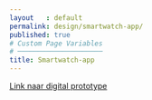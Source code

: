 ```yaml
---
layout   : default
permalink: design/smartwatch-app/
published: true
# Custom Page Variables
# ─────────────────────
title: Smartwatch-app
---
```


<a href="https://xd.adobe.com/view/e9941976-83f5-411c-412f-d1a060d7d1fa-9fa5/?fullscreen" target="blank" class="link">
Link naar digital prototype</a>